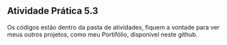 ## Atividade Prática 5.3

Os códigos estão dentro da pasta de atividades, fiquem a vontade para ver meus outros projetos, como meu Portifólio, disponivel neste github.
